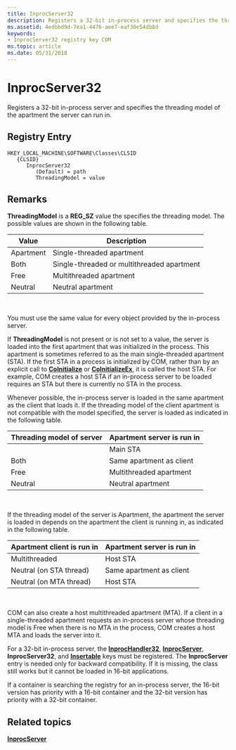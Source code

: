 ```yaml
---
title: InprocServer32
description: Registers a 32-bit in-process server and specifies the threading model of the apartment the server can run in.
ms.assetid: 4edbbd9d-7ea1-4476-aee7-eaf30e54db8d
keywords:
- InprocServer32 registry key COM
ms.topic: article
ms.date: 05/31/2018
---
```


# InprocServer32

Registers a 32-bit in-process server and specifies the threading model of the apartment the server can run in.

## Registry Entry

```
HKEY_LOCAL_MACHINE\SOFTWARE\Classes\CLSID
   {CLSID}
      InprocServer32
         (Default) = path
         ThreadingModel = value
```

## Remarks

**ThreadingModel** is a **REG\_SZ** value the specifies the threading model. The possible values are shown in the following table.



| Value     | Description                                |
|-----------|--------------------------------------------|
| Apartment | Single-threaded apartment                  |
| Both      | Single-threaded or multithreaded apartment |
| Free      | Multithreaded apartment                    |
| Neutral   | Neutral apartment                          |



 

You must use the same value for every object provided by the in-process server.

If **ThreadingModel** is not present or is not set to a value, the server is loaded into the first apartment that was initialized in the process. This apartment is sometimes referred to as the main single-threaded apartment (STA). If the first STA in a process is initialized by COM, rather than by an explicit call to [**CoInitialize**](/windows/desktop/api/Objbase/nf-objbase-coinitialize) or [**CoInitializeEx**](/windows/desktop/api/combaseapi/nf-combaseapi-coinitializeex), it is called the host STA. For example, COM creates a host STA if an in-process server to be loaded requires an STA but there is currently no STA in the process.

Whenever possible, the in-process server is loaded in the same apartment as the client that loads it. If the threading model of the client apartment is not compatible with the model specified, the server is loaded as indicated in the following table.



| Threading model of server | Apartment server is run in |
|---------------------------|----------------------------|
| <not specified>     | Main STA                   |
| Both                      | Same apartment as client   |
| Free                      | Multithreaded apartment    |
| Neutral                   | Neutral apartment          |



 

If the threading model of the server is Apartment, the apartment the server is loaded in depends on the apartment the client is running in, as indicated in the following table.



| Apartment client is run in | Apartment server is run in |
|----------------------------|----------------------------|
| Multithreaded              | Host STA                   |
| Neutral (on STA thread)    | Same apartment as client   |
| Neutral (on MTA thread)    | Host STA                   |



 

COM can also create a host multithreaded apartment (MTA). If a client in a single-threaded apartment requests an in-process server whose threading model is Free when there is no MTA in the process, COM creates a host MTA and loads the server into it.

For a 32-bit in-process server, the [**InprocHandler32**](inprochandler32.md), [**InprocServer**](inprocserver.md), **InprocServer32**, and [**Insertable**](insertable.md) keys must be registered. The **InprocServer** entry is needed only for backward compatibility. If it is missing, the class still works but it cannot be loaded in 16-bit applications.

If a container is searching the registry for an in-process server, the 16-bit version has priority with a 16-bit container and the 32-bit version has priority with a 32-bit container.

## Related topics

<dl> <dt>

[**InprocServer**](inprocserver.md)
</dt> </dl>

 

 




